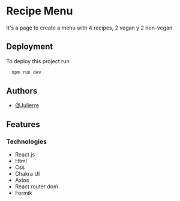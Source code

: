 # Recipe Menu

It's a page to create a menu with 4 recipes, 2 vegan y 2 non-vegan.

## Deployment

To deploy this project run

```bash
  npm run dev
```


## Authors

- [@Julierre](https://www.github.com/JuliErre)


## Features

### Technologies 
- React js
- Html
- Css
- Chakra UI
- Axios
- React router dom
- Formik
